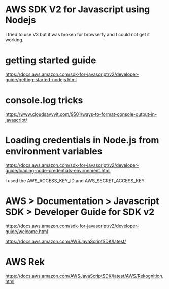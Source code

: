# AWS SDK V2 for Javascript using Nodejs

I tried to use V3 but it was broken for browserfy and I could not get it working.

# getting started guide

https://docs.aws.amazon.com/sdk-for-javascript/v2/developer-guide/getting-started-nodejs.html


# console.log tricks

https://www.cloudsavvyit.com/9501/ways-to-format-console-output-in-javascript/

# Loading credentials in Node.js from environment variables

https://docs.aws.amazon.com/sdk-for-javascript/v2/developer-guide/loading-node-credentials-environment.html

I used the AWS_ACCESS_KEY_ID and AWS_SECRET_ACCESS_KEY



# AWS > Documentation > Javascript SDK > Developer Guide for SDK v2

https://docs.aws.amazon.com/sdk-for-javascript/v2/developer-guide/welcome.html

https://docs.aws.amazon.com/AWSJavaScriptSDK/latest/

# AWS Rek

https://docs.aws.amazon.com/AWSJavaScriptSDK/latest/AWS/Rekognition.html

